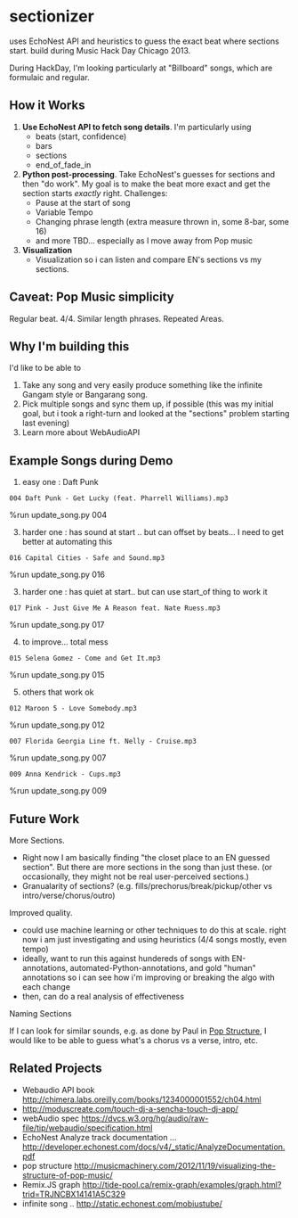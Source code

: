 sectionizer
===========

uses EchoNest API and heuristics to guess the exact beat where sections start. build during Music Hack Day Chicago 2013.

During HackDay, I'm looking particularly at "Billboard" songs, which are formulaic and regular.

## How it Works


1. **Use EchoNest API to fetch song details**. I'm particularly using
    - beats (start, confidence)
    - bars
    - sections
    - end_of_fade_in
2. **Python post-processing**. Take EchoNest's guesses for sections and then "do work". My goal is to make the beat more exact and get the section starts *exactly* right. Challenges:
    - Pause at the start of song
    - Variable Tempo
    - Changing phrase length (extra measure thrown in, some 8-bar, some 16)
    - and more TBD... especially as I move away from Pop music
3. **Visualization**
    - Visualization so i can listen and compare EN's sections vs my sections.

## Caveat: Pop Music simplicity

Regular beat. 4/4. Similar length phrases. Repeated Areas.

## Why I'm building this

I'd like to be able to

1. Take any song and very easily produce something like the infinite Gangam style or Bangarang song.
2. Pick multiple songs and sync them up, if possible (this was my initial goal, but i took a right-turn and looked at the "sections" problem starting last evening)
3. Learn more about WebAudioAPI

## Example Songs during Demo

1. easy one : Daft Punk

`004 Daft Punk - Get Lucky (feat. Pharrell Williams).mp3`

%run update_song.py 004

3. harder one : has sound at start .. but can offset by beats... I need to get better at automating this

`016 Capital Cities - Safe and Sound.mp3`

%run update_song.py 016

3. harder one : has quiet at start.. but can use start_of thing to work it

`017 Pink - Just Give Me A Reason feat. Nate Ruess.mp3`

%run update_song.py 017

4. to improve... total mess

`015 Selena Gomez - Come and Get It.mp3`

%run update_song.py 015

5. others that work ok

`012 Maroon 5 - Love Somebody.mp3`

%run update_song.py 012

`007 Florida Georgia Line ft. Nelly - Cruise.mp3`

%run update_song.py 007

`009 Anna Kendrick - Cups.mp3`

%run update_song.py 009

## Future Work

More Sections.

- Right now I am basically finding "the closet place to an EN guessed section". But there are more sections in the song than just these. (or occasionally, they might not be real user-perceived sections.)
- Granualarity of sections? (e.g. fills/prechorus/break/pickup/other vs intro/verse/chorus/outro)

Improved quality.

- could use machine learning or other techniques to do this at scale. right now i am just investigating and using heuristics (4/4 songs mostly, even tempo)
- ideally, want to run this against hundereds of songs with EN-annotations, automated-Python-annotations, and gold "human" annotations so i can see how i'm improving or breaking the algo with each change
- then, can do a real analysis of effectiveness

Naming Sections

If I can look for similar sounds, e.g. as done by Paul in [Pop Structure](http://musicmachinery.com/2012/11/19/visualizing-the-structure-of-pop-music/), I would like to be able to guess what's a chorus vs a verse, intro, etc.

## Related Projects

- Webaudio API book http://chimera.labs.oreilly.com/books/1234000001552/ch04.html
- http://moduscreate.com/touch-dj-a-sencha-touch-dj-app/
- webAudio spec https://dvcs.w3.org/hg/audio/raw-file/tip/webaudio/specification.html
- EchoNest Analyze track documentation ...  http://developer.echonest.com/docs/v4/_static/AnalyzeDocumentation.pdf
- pop structure http://musicmachinery.com/2012/11/19/visualizing-the-structure-of-pop-music/
- Remix.JS graph http://tide-pool.ca/remix-graph/examples/graph.html?trid=TRJNCBX14141A5C329
- infinite song .. http://static.echonest.com/mobiustube/


